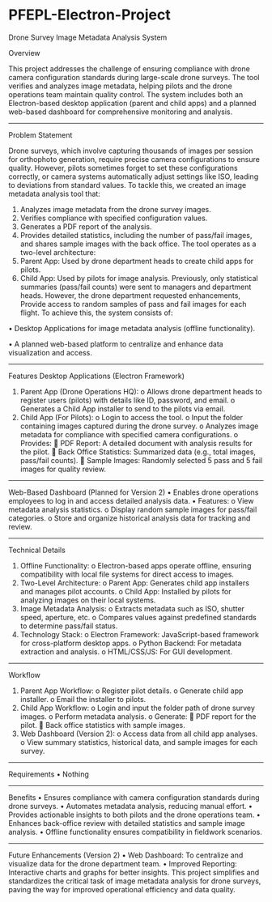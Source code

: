 # PFEPL-Electron-Project


Drone Survey Image Metadata Analysis System

Overview

This project addresses the challenge of ensuring compliance with drone camera configuration standards during large-scale drone surveys. The tool verifies and analyzes image metadata, helping pilots and the drone operations team maintain quality control. The system includes both an Electron-based desktop application (parent and child apps) and a planned web-based dashboard for comprehensive monitoring and analysis.
________________________________________
Problem Statement

Drone surveys, which involve capturing thousands of images per session for orthophoto generation, require precise camera configurations to ensure quality. However, pilots sometimes forget to set these configurations correctly, or camera systems automatically adjust settings like ISO, leading to deviations from standard values.
To tackle this, we created an image metadata analysis tool that:
1.	Analyzes image metadata from the drone survey images.
2.	Verifies compliance with specified configuration values.
3.	Generates a PDF report of the analysis.
4.	Provides detailed statistics, including the number of pass/fail images, and shares sample images with the back office.
The tool operates as a two-level architecture:
1.	Parent App: Used by drone department heads to create child apps for pilots.
2.	Child App: Used by pilots for image analysis.
Previously, only statistical summaries (pass/fail counts) were sent to managers and department heads. However, the drone department requested enhancements, Provide access to random samples of pass and fail images for each flight.
To achieve this, the system consists of:

•	Desktop Applications for image metadata analysis (offline functionality).

•	A planned web-based platform to centralize and enhance data visualization and access.
________________________________________
Features
Desktop Applications (Electron Framework)
1.	Parent App (Drone Operations HQ):
o	Allows drone department heads to register users (pilots) with details like ID, password, and email.
o	Generates a Child App installer to send to the pilots via email.
2.	Child App (For Pilots):
o	Login to access the tool.
o	Input the folder containing images captured during the drone survey.
o	Analyzes image metadata for compliance with specified camera configurations.
o	Provides:
	PDF Report: A detailed document with analysis results for the pilot.
	Back Office Statistics: Summarized data (e.g., total images, pass/fail counts).
	Sample Images: Randomly selected 5 pass and 5 fail images for quality review.
________________________________________
Web-Based Dashboard (Planned for Version 2)
•	Enables drone operations employees to log in and access detailed analysis data.
•	Features:
o	View metadata analysis statistics.
o	Display random sample images for pass/fail categories.
o	Store and organize historical analysis data for tracking and review.
________________________________________
Technical Details
1.	Offline Functionality:
o	Electron-based apps operate offline, ensuring compatibility with local file systems for direct access to images.
2.	Two-Level Architecture:
o	Parent App: Generates child app installers and manages pilot accounts.
o	Child App: Installed by pilots for analyzing images on their local systems.
3.	Image Metadata Analysis:
o	Extracts metadata such as ISO, shutter speed, aperture, etc.
o	Compares values against predefined standards to determine pass/fail status.
4.	Technology Stack:
o	Electron Framework: JavaScript-based framework for cross-platform desktop apps.
o	Python Backend: For metadata extraction and analysis.
o	HTML/CSS/JS: For GUI development.
________________________________________
Workflow
1.	Parent App Workflow:
o	Register pilot details.
o	Generate child app installer.
o	Email the installer to pilots.
2.	Child App Workflow:
o	Login and input the folder path of drone survey images.
o	Perform metadata analysis.
o	Generate:
	PDF report for the pilot.
	Back office statistics with sample images.
3.	Web Dashboard (Version 2):
o	Access data from all child app analyses.
o	View summary statistics, historical data, and sample images for each survey.
________________________________________
Requirements
•	Nothing
________________________________________
Benefits
•	Ensures compliance with camera configuration standards during drone surveys.
•	Automates metadata analysis, reducing manual effort.
•	Provides actionable insights to both pilots and the drone operations team.
•	Enhances back-office review with detailed statistics and sample image analysis.
•	Offline functionality ensures compatibility in fieldwork scenarios.
________________________________________
Future Enhancements (Version 2)
•	Web Dashboard: To centralize and visualize data for the drone department team.
•	Improved Reporting: Interactive charts and graphs for better insights.
This project simplifies and standardizes the critical task of image metadata analysis for drone surveys, paving the way for improved operational efficiency and data quality.

